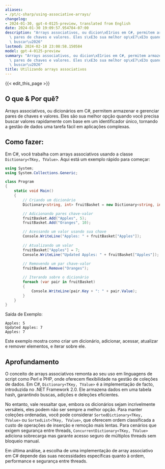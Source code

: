 ```yaml
---
aliases:
- /pt/c-sharp/using-associative-arrays/
changelog:
- 2024-01-30, gpt-4-0125-preview, translated from English
date: 2024-01-30 19:09:57.954784-07:00
description: "Arrays associativos, ou dicion\xE1rios em C#, permitem armazenar e gerenciar\
  \ pares de chaves e valores. Eles s\xE3o sua melhor op\xE7\xE3o quando voc\xEA precisa\
  \ buscar\u2026"
lastmod: 2024-02-18 23:08:58.150584
model: gpt-4-0125-preview
summary: "Arrays associativos, ou dicion\xE1rios em C#, permitem armazenar e gerenciar\
  \ pares de chaves e valores. Eles s\xE3o sua melhor op\xE7\xE3o quando voc\xEA precisa\
  \ buscar\u2026"
title: Utilizando arrays associativos
---
```


{{< edit_this_page >}}

## O que & Por quê?

Arrays associativos, ou dicionários em C#, permitem armazenar e gerenciar pares de chaves e valores. Eles são sua melhor opção quando você precisa buscar valores rapidamente com base em um identificador único, tornando a gestão de dados uma tarefa fácil em aplicações complexas.

## Como fazer:

Em C#, você trabalha com arrays associativos usando a classe `Dictionary<TKey, TValue>`. Aqui está um exemplo rápido para começar:

```C#
using System;
using System.Collections.Generic;

class Program
{
    static void Main()
    {
        // Criando um dicionário
        Dictionary<string, int> fruitBasket = new Dictionary<string, int>();

        // Adicionando pares chave-valor
        fruitBasket.Add("Apples", 5);
        fruitBasket.Add("Oranges", 10);

        // Acessando um valor usando sua chave
        Console.WriteLine("Apples: " + fruitBasket["Apples"]);
        
        // Atualizando um valor
        fruitBasket["Apples"] = 7;
        Console.WriteLine("Updated Apples: " + fruitBasket["Apples"]);
        
        // Removendo um par chave-valor
        fruitBasket.Remove("Oranges");

        // Iterando sobre o dicionário
        foreach (var pair in fruitBasket)
        {
            Console.WriteLine(pair.Key + ": " + pair.Value);
        }
    }
}
```
Saída de Exemplo:
```
Apples: 5
Updated Apples: 7
Apples: 7
```

Este exemplo mostra como criar um dicionário, adicionar, acessar, atualizar e remover elementos, e iterar sobre ele.

## Aprofundamento

O conceito de arrays associativos remonta ao seu uso em linguagens de script como Perl e PHP, onde oferecem flexibilidade na gestão de coleções de dados. Em C#, `Dictionary<TKey, TValue>` é a implementação de facto, introduzida no .NET Framework 2.0. Ele armazena dados em uma tabela hash, garantindo buscas, adições e deleções eficientes.

No entanto, vale ressaltar que, embora os dicionários sejam incrivelmente versáteis, eles podem não ser sempre a melhor opção. Para manter coleções ordenadas, você pode considerar `SortedDictionary<TKey, TValue>` ou `SortedList<TKey, TValue>`, que oferecem ordem classificada a custo de operações de inserção e remoção mais lentas. Para cenários que exigem segurança entre threads, `ConcurrentDictionary<TKey, TValue>` adiciona sobrecarga mas garante acesso seguro de múltiplos threads sem bloqueio manual.

Em última análise, a escolha de uma implementação de array associativo em C# depende das suas necessidades específicas quanto à ordem, performance e segurança entre threads.
